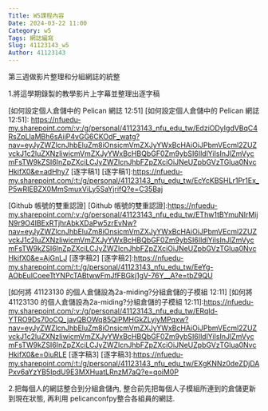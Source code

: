 ```yaml
---
Title: W5課程內容
Date: 2024-03-22 11:00
Category: w5
Tags: 網誌編寫
Slug: 41123143_w5
Author: 41123143
---
```


第三週做影片整理和分組網誌的統整

<!-- PELICAN_END_SUMMARY -->

1.將這學期錄製的教學影片上字幕並整理出逐字稿
 
[如何設定個人倉儲中的 Pelican 網誌 12:51]
[如何設定個人倉儲中的 Pelican 網誌 12:51]:
https://nfuedu-my.sharepoint.com/:v:/g/personal/41123143_nfu_edu_tw/EdziODyIgdVBqC4RsZpLlaMBh6sAijP4vGG6CKOdF_watg?nav=eyJyZWZlcnJhbEluZm8iOnsicmVmZXJyYWxBcHAiOiJPbmVEcml2ZUZvckJ1c2luZXNzIiwicmVmZXJyYWxBcHBQbGF0Zm9ybSI6IldlYiIsInJlZmVycmFsTW9kZSI6InZpZXciLCJyZWZlcnJhbFZpZXciOiJNeUZpbGVzTGlua0NvcHkifX0&e=adHhy7
[逐字稿1]
[逐字稿1]:https://nfuedu-my.sharepoint.com/:t:/g/personal/41123143_nfu_edu_tw/EcYcKBSHLr1Pr1Ex_P5wRIEBZX0MmSmuxViLy5SaYjrifQ?e=C35Baj

[Github 帳號的雙重認證]
[Github 帳號的雙重認證]:https://nfuedu-my.sharepoint.com/:v:/g/personal/41123143_nfu_edu_tw/EThw1tBYmuNIrMijN9r9O4IBExRTjhrAbkXDaPw5zrEvNw?nav=eyJyZWZlcnJhbEluZm8iOnsicmVmZXJyYWxBcHAiOiJPbmVEcml2ZUZvckJ1c2luZXNzIiwicmVmZXJyYWxBcHBQbGF0Zm9ybSI6IldlYiIsInJlZmVycmFsTW9kZSI6InZpZXciLCJyZWZlcnJhbFZpZXciOiJNeUZpbGVzTGlua0NvcHkifX0&e=AjGnLJ
[逐字稿2]
[逐字稿2]:https://nfuedu-my.sharepoint.com/:t:/g/personal/41123143_nfu_edu_tw/EeYg-AObEulCoeeTtYNPcTABtwwFmJfFBGkj1gV-76Y__A?e=tbZ9QU

[如何將 41123130 的個人倉儲設為2a-miding?分組倉儲的子模組 12:11]
[如何將 41123130 的個人倉儲設為2a-miding?分組倉儲的子模組 12:11]:https://nfuedu-my.sharepoint.com/:v:/g/personal/41123143_nfu_edu_tw/ERqId-YTRO9Ds70oCQ_javQBOWq85QiPMHGkZLyiyMPqxw?nav=eyJyZWZlcnJhbEluZm8iOnsicmVmZXJyYWxBcHAiOiJPbmVEcml2ZUZvckJ1c2luZXNzIiwicmVmZXJyYWxBcHBQbGF0Zm9ybSI6IldlYiIsInJlZmVycmFsTW9kZSI6InZpZXciLCJyZWZlcnJhbFZpZXciOiJNeUZpbGVzTGlua0NvcHkifX0&e=0iuRLE
[逐字稿3]
[逐字稿3]:https://nfuedu-my.sharepoint.com/:t:/g/personal/41123143_nfu_edu_tw/EXgKNNz0deZDjDAPxv6aYzYB5IpdU9E3MXHuatLRnzM7aQ?e=qoiM0P

2.把每個人的網誌整合到分組倉儲內, 整合前先把每個人子模組所連到的倉儲更新到現在狀態, 再利用 pelicanconfpy整合各組員的網誌.